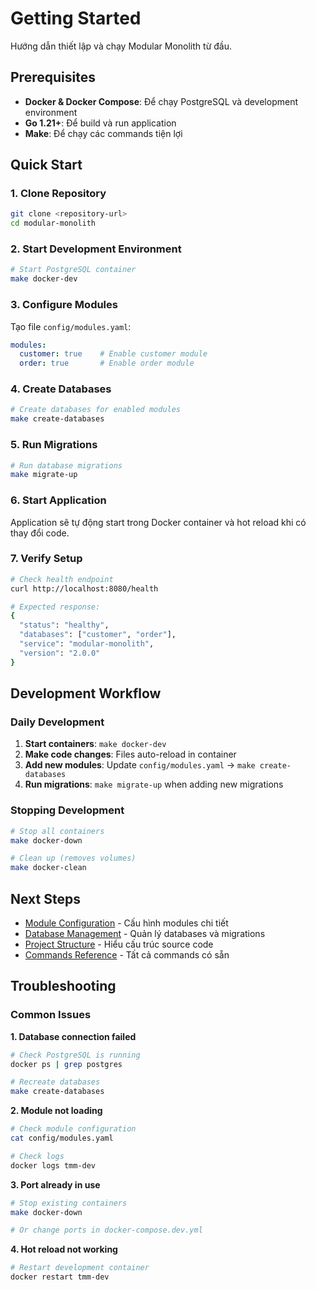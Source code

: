 # Getting Started

Hướng dẫn thiết lập và chạy Modular Monolith từ đầu.

## Prerequisites

- **Docker & Docker Compose**: Để chạy PostgreSQL và development environment
- **Go 1.21+**: Để build và run application
- **Make**: Để chạy các commands tiện lợi

## Quick Start

### 1. Clone Repository
```bash
git clone <repository-url>
cd modular-monolith
```

### 2. Start Development Environment
```bash
# Start PostgreSQL container
make docker-dev
```

### 3. Configure Modules
Tạo file `config/modules.yaml`:
```yaml
modules:
  customer: true    # Enable customer module
  order: true       # Enable order module
```

### 4. Create Databases
```bash
# Create databases for enabled modules
make create-databases
```

### 5. Run Migrations
```bash
# Run database migrations
make migrate-up
```

### 6. Start Application
Application sẽ tự động start trong Docker container và hot reload khi có thay đổi code.

### 7. Verify Setup
```bash
# Check health endpoint
curl http://localhost:8080/health

# Expected response:
{
  "status": "healthy",
  "databases": ["customer", "order"],
  "service": "modular-monolith",
  "version": "2.0.0"
}
```

## Development Workflow

### Daily Development
1. **Start containers**: `make docker-dev`
2. **Make code changes**: Files auto-reload in container
3. **Add new modules**: Update `config/modules.yaml` → `make create-databases`
4. **Run migrations**: `make migrate-up` when adding new migrations

### Stopping Development
```bash
# Stop all containers
make docker-down

# Clean up (removes volumes)
make docker-clean
```

## Next Steps

- [Module Configuration](module-configuration.md) - Cấu hình modules chi tiết
- [Database Management](database-management.md) - Quản lý databases và migrations
- [Project Structure](project-structure.md) - Hiểu cấu trúc source code
- [Commands Reference](commands.md) - Tất cả commands có sẵn

## Troubleshooting

### Common Issues

**1. Database connection failed**
```bash
# Check PostgreSQL is running
docker ps | grep postgres

# Recreate databases
make create-databases
```

**2. Module not loading**
```bash
# Check module configuration
cat config/modules.yaml

# Check logs
docker logs tmm-dev
```

**3. Port already in use**
```bash
# Stop existing containers
make docker-down

# Or change ports in docker-compose.dev.yml
```

**4. Hot reload not working**
```bash
# Restart development container
docker restart tmm-dev
``` 